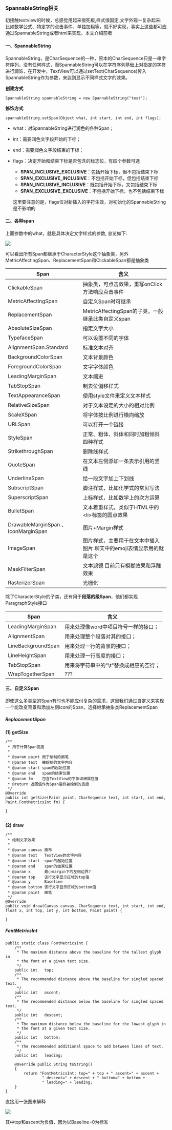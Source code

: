 ### SpannableString相关

初接触textview的时候，总感觉用起来很死板,样式很固定,文字外观一复杂起来: 比如数学公式、特定字的点击事件、单独加粗等，就不好实现，事实上这些都可应通过SpannableString或者html来实现，本文介绍前者


#### 一、SpannableString

SpannableString，是CharSequence的一种，原本的CharSequence只是一串字符序列，没有任何样式，而SpannableString可以在字符序列基础上对指定的字符进行润饰，在开发中，TextView可以通过setText(CharSequence)传入SpannableString作为参数，来达到显示不同样式文字的效果。

**创建方式**

```
SpannableString spannableString = new SpannableString("test");
```

**修饰方式**

```
spannableString.setSpan(Object what, int start, int end, int flags);
```


+ what：对SpannableString进行润色的各种Span；
+ int：需要润色文字段开始的下标；
+ end：需要润色文字段结束的下标；
+ flags：决定开始和结束下标是否包含的标志位，有四个参数可选

	+ **SPAN\_INCLUSIVE\_EXCLUSIVE**：包括开始下标，但不包括结束下标
	+ **SPAN\_EXCLUSIVE\_INCLUSIVE**：不包括开始下标，但包括结束下标
	+ **SPAN\_INCLUSIVE\_INCLUSIVE**：既包括开始下标，又包括结束下标
	+ **SPAN\_EXCLUSIVE\_EXCLUSIVE**：不包括开始下标，也不包括结束下标

	这里要注意的是，flags仅对新插入的字符生效，对初始化的SpannableString是不影响的
	
#### 二、各种span

上面参数中的what，就是具体决定文字样式的参数, 总览如下:

![](https://upload-images.jianshu.io/upload_images/3279407-426f8688601a6846)

可以看出所有Span都继承于CharacterStyle这个抽象类，另外MetricAffectingSpan、ReplacementSpan和ClickableSpan都是抽象类

Span | 含义 
---- | --- 
ClickableSpan | 抽象类，可点击效果，重写onClick方法响应点击事件
MetricAffectingSpan | 自定义Span时可继承
ReplacementSpan | MetricAffectingSpan的子类，一般继承此类自定义span
AbsoluteSizeSpan | 指定文字大小
TypefaceSpan  | 可以设置不同的字体
AlignmentSpan.Standard  | 标准文本对齐
BackgroundColorSpan  | 文本背景颜色
ForegroundColorSpan  | 文字字体颜色
LeadingMarginSpan  | 文本缩进
TabStopSpan  | 制表位偏移样式
TextAppearanceSpan  | 使用style文件来定义文本样式
RelativeSizeSpan  | 对于文本设定的大小的相对比例
ScaleXSpan  | 将字体按比例进行横向缩放
URLSpan  | 可以打开一个链接
StyleSpan  | 正常、粗体、斜体和同时加粗倾斜四种样式
StrikethroughSpan | 删除线样式
QuoteSpan | 在文本左侧添加一条表示引用的竖线
UnderlineSpan | 给一段文字加上下划线
SubscriptSpan | 脚注样式，比如化学式的常见写法
SuperscriptSpan | 上标样式，比如数学上的次方运算
BulletSpan | 文本着重样式，类似于HTML中的\<li>标签的圆点效果
DrawableMarginSpan 、IconMarginSpan | 图片\+Margin样式
ImageSpan | 图片样式，主要用于在文本中插入图片  聊天中的emoji表情显示用的就是这个
MaskFilterSpan | 文本滤镜  目前只有模糊效果和浮雕效果
RasterizerSpan | 光栅化


除了CharacterStyle的子类，还有用于**段落的级Span**，他们都实现ParagraphStyle接口

Span | 含义 
---- | --- 
LeadingMarginSpan | 用来处理像word中项目符号一样的接口；
AlignmentSpan | 用来处理整个段落对其的接口；
LineBackgroundSpan | 用来处理一行的背景的接口；
LineHeightSpan | 用来处理一行高度的接口；
TabStopSpan | 用来将字符串中的"\t"替换成相应的空行；
WrapTogetherSpan | ???



#### 三、自定义Span

即使这么多类型的Span有时也不能应付复杂的需求，这里我们通过自定义来实现一个能改变背景和添加左侧icon的Span，选择继承抽象类ReplacementSpan

##### ReplacementSpan

**(1) getSize**

```
/**
 * 用于计算Span宽度
 *
 * @param paint 用于绘制的画笔
 * @param text  被绘制的文字内容
 * @param start span的起始位置
 * @param end   span的结束位置
 * @param fm    包含TextView的字体详细属性值
 * @return 返回值作为Span最终被绘制的宽度
 */
@Override
public int getSize(Paint paint, CharSequence text, int start, int end, Paint.FontMetricsInt fm) {
   
}
    
```


**(2) draw**



```
/**
 * 绘制文字效果
 *
 * @param canvas 画布
 * @param text   TextView的文字内容
 * @param start  span的起始位置
 * @param end    span的结束位置
 * @param x      最小margin下的左侧边界?
 * @param top    该行文字显示区域的top值
 * @param y      Baseline
 * @param bottom 该行文字显示区域的bottom值
 * @param paint  画笔
 */
@Override
public void draw(Canvas canvas, CharSequence text, int start, int end, float x, int top, int y, int bottom, Paint paint) {

}

```

##### FontMetricsInt


```
public static class FontMetricsInt {
    /**
     * The maximum distance above the baseline for the tallest glyph in
     * the font at a given text size.
     */
    public int   top;
    /**
     * The recommended distance above the baseline for singled spaced text.
     */
    public int   ascent;
    /**
     * The recommended distance below the baseline for singled spaced text.
     */
    public int   descent;
    /**
     * The maximum distance below the baseline for the lowest glyph in
     * the font at a given text size.
     */
    public int   bottom;
    /**
     * The recommended additional space to add between lines of text.
     */
    public int   leading;

    @Override public String toString()
    {
        return "FontMetricsInt: top=" + top + " ascent=" + ascent +
                " descent=" + descent + " bottom=" + bottom +
                " leading=" + leading;
    }
}

```

直接用一张图来解释

![](https://upload-images.jianshu.io/upload_images/1242368-7c4722273322a1df.jpg?imageMogr2/auto-orient/strip%7CimageView2/2/w/1000/format)

其中top和ascent为负值，因为以Baseline=0为标准

















